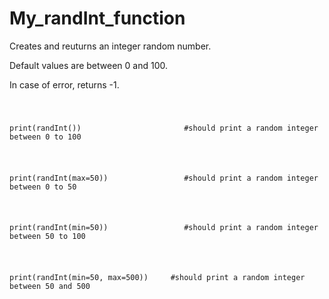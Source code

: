 # My_randInt_function
<p>Creates and reuturns an integer random number.</p>
<p>Default values are between 0 and 100.</p>
<p>In case of error, returns -1. </p>

<code> 
  <p>print(randInt()) 		                #should print a random integer between 0 to 100</p>
  <p>print(randInt(max=50)) 	            #should print a random integer between 0 to 50</p>
  <p>print(randInt(min=50)) 	            #should print a random integer between 50 to 100</p>
  <p>print(randInt(min=50, max=500))     #should print a random integer between 50 and 500</p>
</code>
